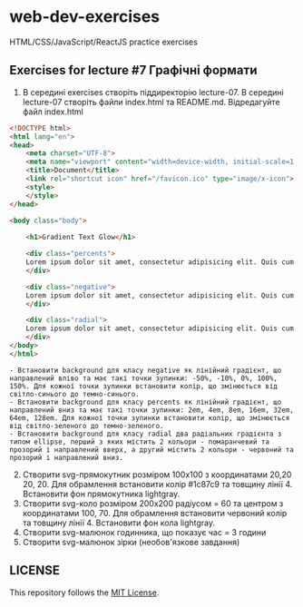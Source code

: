 # web-dev-exercises
HTML/CSS/JavaScript/ReactJS practice exercises
## Exercises for lecture #7 Графічні формати

1. В середині exercises створіть піддиректорію lecture-07. В середині lecture-07 створіть файли index.html та README.md. Відредагуйте файл index.html

```html
<!DOCTYPE html>
<html lang="en">
<head>
    <meta charset="UTF-8">
    <meta name="viewport" content="width=device-width, initial-scale=1.0">
    <title>Document</title>
	<link rel="shortcut icon" href="/favicon.ico" type="image/x-icon">
    <style>
    </style>
</head>

<body class="body">
    
    <h1>Gradient Text Glow</h1>

    <div class="percents">
    Lorem ipsum dolor sit amet, consectetur adipisicing elit. Quis cum magnam quae adipisci minima illum porro eius ipsa rem. Sequi eaque facere necessitatibus fugiat rerum facilis reprehenderit numquam dignissimos itaque!
    </div>

    <div class="negative">
    Lorem ipsum dolor sit amet, consectetur adipisicing elit. Quis cum magnam quae adipisci minima illum porro eius ipsa rem. Sequi eaque facere necessitatibus fugiat rerum facilis reprehenderit numquam dignissimos itaque!
    </div>

    <div class="radial">
    Lorem ipsum dolor sit amet, consectetur adipisicing elit. Quis cum magnam quae adipisci minima illum porro eius ipsa rem. Sequi eaque facere necessitatibus fugiat rerum facilis reprehenderit numquam dignissimos itaque!
    </div>
</body>
</html>
```
    - Встановити background для класу negative як лінійний градієнт, що направлений вліво та має такі точки зупинки: -50%, -10%, 0%, 100%, 150%. Для кожної точки зупинки встановити колір, що змінюється від світло-синього до темно-синього. 
    - Встановити background для класу percents як лінійний градієнт, що направлений вниз та має такі точки зупинки: 2em, 4em, 8em, 16em, 32em, 64em, 128em. Для кожної точки зупинки встановити колір, що змінюється від світло-зеленого до темно-зеленого. 
    - Встановити background для класу radial два радіальних градієнта з типом ellipse, перший з яких містить 2 кольори - помаранчевий та прозорий і направлений вверх, а другий містить 2 кольори - червоний та прозорий і направлений вниз. 

2. Створити svg-прямокутник розміром 100х100 з координатами 20,20 20, 20. Для обрамлення встановити колір #1c87c9 та товщину лінії 4. Встановити фон прямокутника lightgray.
3. Створити svg-коло розміром 200х200 радіусом = 60 та центром з координатами 100, 70. Для обрамлення встановити червоний колір та товщину лінії 4. Встановити фон кола lightgray.
4. Створити svg-малюнок годинника, що показує час = 3 години
5. Створити svg-малюнок зірки (необов'язкове завдання)
## LICENSE
This repository follows the [MIT License](https://github.com/janusnic/web-dev-exercises-with-solutions/tree/main/LICENSE).
